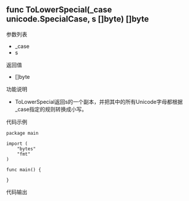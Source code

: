 ## func ToLowerSpecial(_case unicode.SpecialCase, s []byte) []byte

参数列表

- _case
- s

返回值

- []byte

功能说明

- ToLowerSpecial返回s的一个副本，并把其中的所有Unicode字母都根据_case指定的规则转换成小写。

代码示例

	package main

	import (
		"bytes"
		"fmt"
	)

	func main() {
		
	}

代码输出

	
